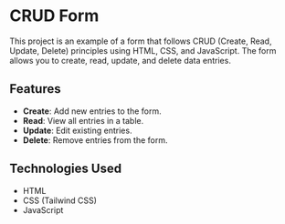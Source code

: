 # CRUD Form

This project is an example of a form that follows CRUD (Create, Read, Update, Delete) principles using HTML, CSS, and JavaScript. The form allows you to create, read, update, and delete data entries.

## Features

- **Create**: Add new entries to the form.
- **Read**: View all entries in a table.
- **Update**: Edit existing entries.
- **Delete**: Remove entries from the form.

## Technologies Used

- HTML
- CSS (Tailwind CSS)
- JavaScript
